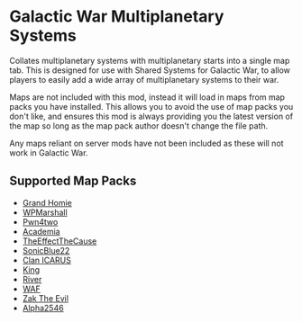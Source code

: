 # Galactic War Multiplanetary Systems

Collates multiplanetary systems with multiplanetary starts into a single map tab. This is designed for use with Shared Systems for Galactic War, to allow players to easily add a wide array of multiplanetary systems to their war.

Maps are not included with this mod, instead it will load in maps from map packs you have installed. This allows you to avoid the use of map packs you don't like, and ensures this mod is always providing you the latest version of the map so long as the map pack author doesn't change the file path.

Any maps reliant on server mods have not been included as these will not work in Galactic War.

## Supported Map Packs

- [Grand Homie](https://forums.planetaryannihilation.com/threads/grand-homies-map-pack.72635/)
- [WPMarshall](https://forums.planetaryannihilation.com/threads/wpmarshalls-map-pack.71597/)
- [Pwn4two](https://forums.planetaryannihilation.com/threads/pwn4twos-map-pack.70689/)
- [Academia](https://forums.planetaryannihilation.com/threads/academia-map-pack.73511/)
- [TheEffectTheCause](https://forums.planetaryannihilation.com/threads/theeffectthecause-map-pack.73439/)
- [SonicBlue22](https://forums.planetaryannihilation.com/threads/sonicblue22s-map-pack.72538/)
- [Clan ICARUS](https://forums.planetaryannihilation.com/threads/clan-icarus-map-pack.73237/)
- [King](https://forums.planetaryannihilation.com/threads/kings-map-pack.73459/)
- [River](https://forums.planetaryannihilation.com/threads/rivers-mappack.72787/)
- [WAF](https://forums.planetaryannihilation.com/threads/therealfs-map-pack.72943/)
- [Zak The Evil](https://forums.planetaryannihilation.com/threads/new-map-pack-zak-the-evils-map-pack-no-02.72314/)
- [Alpha2546](https://forums.planetaryannihilation.com/threads/alpha2546-maps-kure-atoll-02-11-2016-download-on-pamm.70258/)
